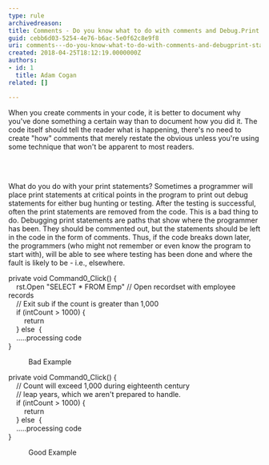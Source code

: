 ```yaml
---
type: rule
archivedreason: 
title: Comments - Do you know what to do with comments and Debug.Print statements
guid: cebb6d03-5254-4e76-b6ac-5e0f62c8e9f8
uri: comments---do-you-know-what-to-do-with-comments-and-debugprint-statements
created: 2018-04-25T18:12:19.0000000Z
authors:
- id: 1
  title: Adam Cogan
related: []

---
```



<p>​​When you create comments in your code, it is better to document why you've done something a certain way than to document how you did it. The code itself should tell the reader what is happening, there's no need to create &quot;how&quot; comments that merely restate the obvious unless you're using some technique that won't be apparent to most readers.<br></p>
<br><excerpt class='endintro'></excerpt><br>
<p class="ssw15-rteElement-P">​What do you do with your print statements? Sometimes a programmer will place print statements at critical points in the program to print out debug statements for either bug hunting or testing. After the testing is successful, often the print statements are removed from the code. This is a bad thing to do. Debugging print statements are paths that show where the programmer has been. They should be commented out, but the statements should be left in the code in the form of comments. Thus, if the code breaks down later, the programmers (who might not remember or even know the program to start with), will be able to see where testing has been done and where the fault is likely to be - i.e., elsewhere.</p><p class="ssw15-rteElement-CodeArea">private void&#160;Command0_Click() &#123;<br>&#160; &#160; rst.Open &quot;SELECT * FROM Emp&quot; //&#160;Open recordset with employee records<br>&#160; &#160; //&#160;Exit sub if the count is greater than 1,000<br>&#160; &#160; if&#160;(intCount &gt; 1000) &#123;<br>&#160; &#160; &#160; &#160; return<br>&#160; &#160;&#160;&#125; else&#160; &#123;<br>&#160; &#160; .....processing code<br>&#125;<br></p><dd class="ssw15-rteElement-FigureBad">Bad Example​<br></dd><p class="ssw15-rteElement-CodeArea">private void&#160;Command0_Click() &#123;<br>&#160; &#160; //&#160;Count will exceed 1,000 during eighteenth century<br>&#160; &#160; //&#160;leap years, which we aren't prepared to handle.<br>&#160; &#160; if&#160;(intCount &gt; 1000) &#123;<br>&#160; &#160;&#160;&#160; &#160;&#160;return<br>&#160; &#160;&#160;&#125; else&#160; &#123;<br>&#160; &#160;&#160;.....processing code<br>&#125;<br></p><dd class="ssw15-rteElement-FigureGood"> Good Example <br></dd>


